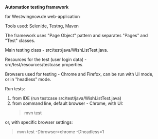 **Automation testing framework**

for Westwingnow.de web-application


Tools used: Selenide, Testng, Maven

The framework uses "Page Object" pattern and separates "Pages" and "Test" classes.

Main testing class - src/test/java/WishListTest.java.

Resources for the test (user login data) - src/test/resources/testcase.properties.

Browsers used for testing - Chrome and Firefox, can be run with UI mode, or in "headless" mode.


Run tests: 
1. from IDE (run testcase src/test/java/WishListTest.java)
2. from command line, default browser - Chrome, with UI: 
   >mvn test 
  
  or, with specific browser settings:
   >mvn test -Dbrowser=chrome -Dheadless=1